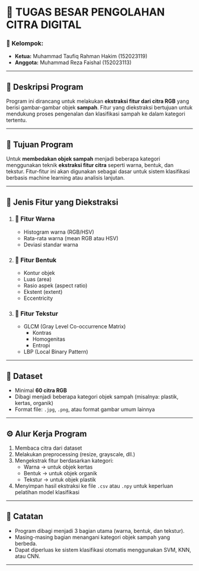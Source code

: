# 📘 TUGAS BESAR PENGOLAHAN CITRA DIGITAL

### 👥 **Kelompok:**
- **Ketua:** Muhammad Taufiq Rahman Hakim (152023119)  
- **Anggota:** Muhammad Reza Faishal (152023113)

---

## 📝 **Deskripsi Program**

Program ini dirancang untuk melakukan **ekstraksi fitur dari citra RGB** yang berisi gambar-gambar objek **sampah**. Fitur yang diekstraksi bertujuan untuk mendukung proses pengenalan dan klasifikasi sampah ke dalam kategori tertentu.

---

## 🎯 **Tujuan Program**

Untuk **membedakan objek sampah** menjadi beberapa kategori menggunakan teknik **ekstraksi fitur citra** seperti warna, bentuk, dan tekstur. Fitur-fitur ini akan digunakan sebagai dasar untuk sistem klasifikasi berbasis machine learning atau analisis lanjutan.

---

## 🧩 **Jenis Fitur yang Diekstraksi**

1. ### 🎨 **Fitur Warna**
   - Histogram warna (RGB/HSV)
   - Rata-rata warna (mean RGB atau HSV)
   - Deviasi standar warna

2. ### 📐 **Fitur Bentuk**
   - Kontur objek
   - Luas (area)
   - Rasio aspek (aspect ratio)
   - Ekstent (extent)
   - Eccentricity

3. ### 🌾 **Fitur Tekstur**
   - GLCM (Gray Level Co-occurrence Matrix)
     - Kontras
     - Homogenitas
     - Entropi
   - LBP (Local Binary Pattern)

---

## 📁 **Dataset**
- Minimal **60 citra RGB**
- Dibagi menjadi beberapa kategori objek sampah (misalnya: plastik, kertas, organik)
- Format file: `.jpg`, `.png`, atau format gambar umum lainnya

---

## ⚙️ **Alur Kerja Program**

1. Membaca citra dari dataset
2. Melakukan preprocessing (resize, grayscale, dll.)
3. Mengekstrak fitur berdasarkan kategori:
   - Warna → untuk objek kertas
   - Bentuk → untuk objek organik
   - Tekstur → untuk objek plastik
4. Menyimpan hasil ekstraksi ke file `.csv` atau `.npy` untuk keperluan pelatihan model klasifikasi

---

## 📌 **Catatan**
- Program dibagi menjadi 3 bagian utama (warna, bentuk, dan tekstur).
- Masing-masing bagian menangani kategori objek sampah yang berbeda.
- Dapat diperluas ke sistem klasifikasi otomatis menggunakan SVM, KNN, atau CNN.

---

